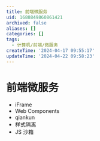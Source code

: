 ```yaml
---
title: 前端微服务
uid: 1688849860861421
archived: false
aliases: []
categories: []
tags:
  - 计算机/前端/微服务
createTime: '2024-04-17 09:55:17'
updateTime: '2024-04-22 09:58:23'
---
```


# 前端微服务

- iFrame
- Web Components
- qiankun
- 样式隔离
- JS 沙箱
